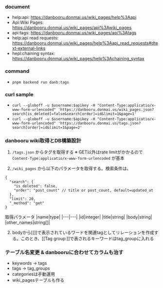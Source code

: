 ### document

- help:api: https://danbooru.donmai.us/wiki_pages/help%3Aapi
- Api:Wiki Pages: https://danbooru.donmai.us/wiki_pages/api%3Awiki_pages
- api:tags: https://danbooru.donmai.us/wiki_pages/api%3Atags
- help:api read requests: https://danbooru.donmai.us/wiki_pages/help%3Aapi_read_requests#dtext-external-links
- hepl:chaining syntax: https://danbooru.donmai.us/wiki_pages/help%3Achaining_syntax

### command

- `pnpm backend run danb:tags`

### curl sample

- `curl --globoff -u $username:$apikey -H "Content-Type:applicatio/x-www-form-urlencoded" 'https://danbooru.donmai.us/wiki_pages.json?search[is_deleted]=false&search[order]=id&limit=1&page=1'`
- `curl --globoff -u $username:$apikey -H "Content-Type:applicatio/x-www-form-urlencoded" 'https://danbooru.donmai.us/tags.json?search[order]=id&limit=1&page=2'`

### danbooru wiki取得とDB構築設計

1. `/tags.json` からタグを取得する
   ※ GET以外はrate limitがかかるので `Content-Type:applicatio/x-www-form-urlencoded` が基本

1. `/wiki_pages` から以下のパラメータを取得する。検索条件は、

```
{
  "search": {
    "is_deleted": false,
    "order": "post_count" // title or post_count, default=updated_at
  },
  "limit": 20,
  "_method": "get"
}
```

取得パラメータ
|name|type|
|---|---|
|id|integer|
|title|string|
|body|string|
|other_names|string[]|

2. bodyから[[]]で表示されているワードを関連tagとしてリレーションを作成する。このとき、[[Tag group:]]で表されるキーワードはtag_groupに入れる

### テーブル名変更 & danbooruに合わせてカラムも治す

- keywords -> tags
- tags -> tag_groups
- categoriesは手動運用
- wiki_pagesテーブルも作る
